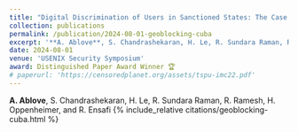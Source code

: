 ```yaml
---
title: "Digital Discrimination of Users in Sanctioned States: The Case of the Cuba Embargo"
collection: publications
permalink: /publication/2024-08-01-geoblocking-cuba
excerpt: '**A. Ablove**, S. Chandrashekaran, H. Le, R. Sundara Raman, R. Ramesh, H. Oppenheimer, and R. Ensafi'
date: 2024-08-01
venue: 'USENIX Security Symposium'
award: Distinguished Paper Award Winner 🏆
# paperurl: 'https://censoredplanet.org/assets/tspu-imc22.pdf'
---
```


<!-- <a href='https://censoredplanet.org/assets/tspu-imc22.pdf'>Download paper here</a> -->

**A. Ablove**, S. Chandrashekaran, H. Le, R. Sundara Raman, R. Ramesh, H. Oppenheimer, and R. Ensafi
{% include_relative citations/geoblocking-cuba.html %}